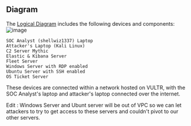 
## Diagram
The [Logical Diagram](https://github.com/shellwiz1337/SOC-Analyst-Challenge/blob/9f2db86eb2b02adbaa9d6253427f797107b5192b/images/setup_diagram.drawio(1).png) includes the following devices and components:
![image](https://github.com/user-attachments/assets/2f33b48b-2218-4cb8-b568-ba85268e5068)


    SOC Analyst (shellwiz1337) Laptop
    Attacker's Laptop (Kali Linux)
    C2 Server Mythic
    Elastic & Kibana Server
    Fleet Server
    Windows Server with RDP enabled
    Ubuntu Server with SSH enabled
    OS Ticket Server

These devices are connected within a network hosted on VULTR, with the SOC Analyst's laptop and attacker's laptop connected over the internet.

Edit : Windows Server and Ubunt server will be out of VPC so we can let attackers to try to get access to these servers and couldn't pivot to our other servers. 
